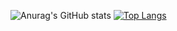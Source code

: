 ![Anurag's GitHub stats](https://github-readme-stats.vercel.app/api?username=paulo-epi&count_private=true&include_all_commits=true&show_icons=true&theme=radical)
[![Top Langs](https://github-readme-stats.vercel.app/api/top-langs/?username=paulo-epi&layout=compact)](https://github.com/paulo-epi)
